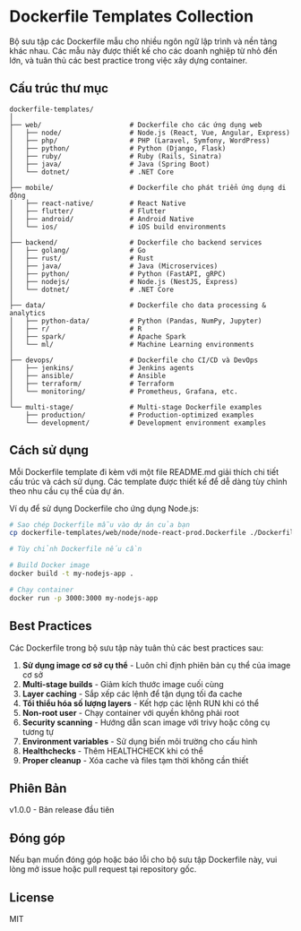 # Dockerfile Templates Collection

Bộ sưu tập các Dockerfile mẫu cho nhiều ngôn ngữ lập trình và nền tảng khác nhau. Các mẫu này được thiết kế cho các doanh nghiệp từ nhỏ đến lớn, và tuân thủ các best practice trong việc xây dựng container.

## Cấu trúc thư mục

```
dockerfile-templates/
│
├── web/                      # Dockerfile cho các ứng dụng web
│   ├── node/                 # Node.js (React, Vue, Angular, Express)
│   ├── php/                  # PHP (Laravel, Symfony, WordPress)
│   ├── python/               # Python (Django, Flask)
│   ├── ruby/                 # Ruby (Rails, Sinatra)
│   ├── java/                 # Java (Spring Boot)
│   └── dotnet/               # .NET Core
│
├── mobile/                   # Dockerfile cho phát triển ứng dụng di động
│   ├── react-native/         # React Native
│   ├── flutter/              # Flutter
│   ├── android/              # Android Native
│   └── ios/                  # iOS build environments
│
├── backend/                  # Dockerfile cho backend services
│   ├── golang/               # Go
│   ├── rust/                 # Rust
│   ├── java/                 # Java (Microservices)
│   ├── python/               # Python (FastAPI, gRPC)
│   ├── nodejs/               # Node.js (NestJS, Express)
│   └── dotnet/               # .NET Core
│
├── data/                     # Dockerfile cho data processing & analytics
│   ├── python-data/          # Python (Pandas, NumPy, Jupyter)
│   ├── r/                    # R
│   ├── spark/                # Apache Spark
│   └── ml/                   # Machine Learning environments
│
├── devops/                   # Dockerfile cho CI/CD và DevOps
│   ├── jenkins/              # Jenkins agents
│   ├── ansible/              # Ansible
│   ├── terraform/            # Terraform
│   └── monitoring/           # Prometheus, Grafana, etc.
│
└── multi-stage/              # Multi-stage Dockerfile examples
    ├── production/           # Production-optimized examples
    └── development/          # Development environment examples
```

## Cách sử dụng

Mỗi Dockerfile template đi kèm với một file README.md giải thích chi tiết cấu trúc và cách sử dụng. Các template được thiết kế để dễ dàng tùy chỉnh theo nhu cầu cụ thể của dự án.

Ví dụ để sử dụng Dockerfile cho ứng dụng Node.js:

```bash
# Sao chép Dockerfile mẫu vào dự án của bạn
cp dockerfile-templates/web/node/node-react-prod.Dockerfile ./Dockerfile

# Tùy chỉnh Dockerfile nếu cần

# Build Docker image
docker build -t my-nodejs-app .

# Chạy container
docker run -p 3000:3000 my-nodejs-app
```

## Best Practices

Các Dockerfile trong bộ sưu tập này tuân thủ các best practices sau:

1. **Sử dụng image cơ sở cụ thể** - Luôn chỉ định phiên bản cụ thể của image cơ sở
2. **Multi-stage builds** - Giảm kích thước image cuối cùng
3. **Layer caching** - Sắp xếp các lệnh để tận dụng tối đa cache
4. **Tối thiểu hóa số lượng layers** - Kết hợp các lệnh RUN khi có thể
5. **Non-root user** - Chạy container với quyền không phải root
6. **Security scanning** - Hướng dẫn scan image với trivy hoặc công cụ tương tự
7. **Environment variables** - Sử dụng biến môi trường cho cấu hình
8. **Healthchecks** - Thêm HEALTHCHECK khi có thể
9. **Proper cleanup** - Xóa cache và files tạm thời không cần thiết

## Phiên Bản

v1.0.0 - Bản release đầu tiên

## Đóng góp

Nếu bạn muốn đóng góp hoặc báo lỗi cho bộ sưu tập Dockerfile này, vui lòng mở issue hoặc pull request tại repository gốc.

## License

MIT
